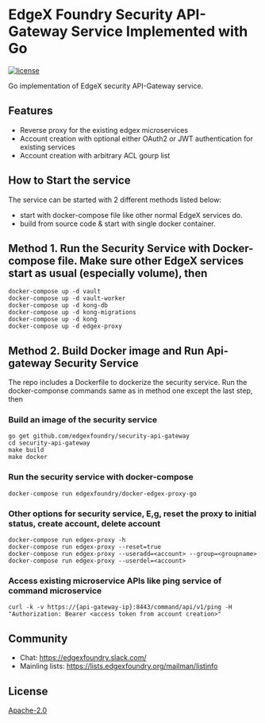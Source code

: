 # EdgeX Foundry Security API-Gateway Service Implemented with Go
[![license](https://img.shields.io/badge/license-Apache%20v2.0-blue.svg)](LICENSE)

Go implementation of EdgeX security API-Gateway service.

## Features
- Reverse proxy for the existing edgex microservices
- Account creation with optional either OAuth2 or JWT authentication for existing services
- Account creation with arbitrary ACL gourp list

## How to Start the service
The service can be started with 2 different methods listed below:
- start with docker-compose file like other normal EdgeX services do.
- build from source code & start with single docker container.


## Method 1. Run the Security Service with Docker-compose file. Make sure other EdgeX services start as usual (especially volume), then
```
docker-compose up -d vault
docker-compose up -d vault-worker
docker-compose up -d kong-db
docker-compose up -d kong-migrations
docker-compose up -d kong
docker-compose up -d edgex-proxy
```

## Method 2. Build Docker image and Run Api-gateway Security Service
The repo includes a Dockerfile to dockerize the security service. Run the docker-componse commands same as in method one except the last step, then

### Build an image of the security service
```
go get github.com/edgexfoundry/security-api-gateway
cd security-api-gateway
make build
make docker
```

### Run the security service with docker-compose
```
docker-compose run edgexfoundry/docker-edgex-proxy-go
```

### Other options for security service, E,g, reset the proxy to initial status, create account, delete account
```
docker-compose run edgex-proxy -h
docker-compose run edgex-proxy --reset=true
docker-compose run edgex-proxy --useradd=<account> --group=<groupname>
docker-compose run edgex-proxy --userdel=<account>
```

### Access existing microservice APIs like ping service of command microservice
```
curl -k -v https://{api-gateway-ip}:8443/command/api/v1/ping -H "Authorization: Bearer <access token from account creation>"
```


 
## Community
- Chat: https://edgexfoundry.slack.com/
- Mainling lists: https://lists.edgexfoundry.org/mailman/listinfo

## License
[Apache-2.0](LICENSE)